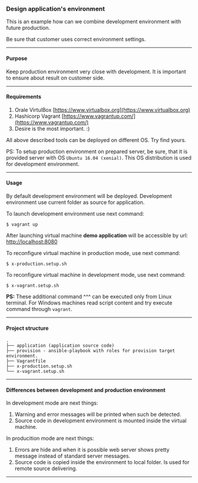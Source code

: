 ### Design application's environment

This is an example how can we combine development environment with future
production.

Be sure that customer uses correct environment settings.

---

#### Purpose

Keep production environment very close with development.
It is important to ensure about result on customer side.

---

#### Requirements

1. Orale VirtulBox [https://www.virtualbox.org](https://www.virtualbox.org)
1. Hashicorp Vagrant [https://www.vagrantup.com/](https://www.vagrantup.com/)
1. Desire is the most important. :)

All above described tools can be deployed on different OS. Try find yours.

PS: To setup production environment on prepared server, be sure, that it is
provided server with OS `Ubuntu 16.04 (xenial)`. This OS distribution is used for development
environment.

---

#### Usage

By default development environment will be deployed. Development environment use
current folder as source for application.

To launch development environment use next command:

```
$ vagrant up
```

After launching virtual machine **demo application** will be accessible by url:
[http://localhost:8080](http://localhost:8080)

To reconfigure virtual machine in production mode, use next command:
```
$ x-production.setup.sh
```

To reconfigure virtual machine in development mode, use next command:
```
$ x-vagrant.setup.sh
```

**PS:** These additional command ^^^ can be executed only from Linux terminal.
For Windows machines read script content and try execute command through `vagrant`.

---

#### Project structure

```
.
├── application (application source code)
├── provision - ansible-playbook with roles for provision target environment.
├── Vagrantfile
├── x-production.setup.sh
└── x-vagrant.setup.sh
```

---

#### Differences between development and production environment

In development mode are next things:

1. Warning and error messages will be printed when such be detected.
1. Source code in development environment is mounted inside the virtual machine.

In producition mode are next things:

1. Errors are hide and when it is possible web server shows pretty message
instead of standard server messages.
1. Source code is copied inside the environment to local folder. Is used for
remote source delivering.

---
